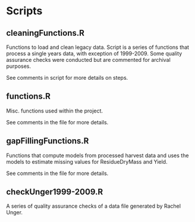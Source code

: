 # Scripts

## cleaningFunctions.R

Functions to load and clean legacy data. Script is a series of functions that process a single years data, with exception of 1999-2009. Some quality assurance checks were conducted but are commented for archival purposes. 

See comments in script for more details on steps.

## functions.R

Misc. functions used within the project.

See comments in the file for more details.

## gapFillingFunctions.R

Functions that compute models from processed harvest data and uses the models to estimate missing values for ResidueDryMass and Yield.

See comments in the file for more details.

## checkUnger1999-2009.R

A series of quality assurance checks of a data file generated by Rachel Unger.
